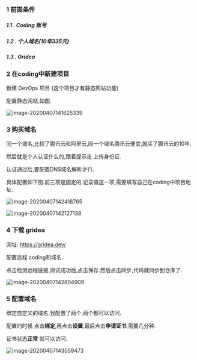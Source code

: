 ### 1 前提条件

##### 1.1 . Coding 账号

##### 1.2 . 个人域名(10年335元)

##### 1.3 . Gridea 



### 2 在coding中新建项目

新建  DevOps 项目  (这个项目才有静态网站功能)



配置静态网站,如图.



![image-20200407141625339](file:///Users/weijiqian/Desktop/%E5%A4%A7%E6%95%B0%E6%8D%AE/StudyNotes/image-md/image-20200407141625339.png?lastModify=1586240662)

### 3 购买域名

同一个域名,比较了腾讯云和阿里云,同一个域名腾讯云便宜,就买了腾讯云的10年.

然后就是个人认证什么的,跟着提示走.上传身份证.

认证通过后,要配置DNS域名解析才行.

具体配置如下图.前三项是固定的.记录值这一项,需要填写自己在coding中项目地址.

![image-20200407142418765](/Users/weijiqian/Desktop/大数据/StudyNotes/image-md/image-20200407142418765.png)

![image-20200407142127138](/Users/weijiqian/Desktop/大数据/StudyNotes/image-md/image-20200407142127138.png)



### 4 下载 gridea

网址: https://gridea.dev/

配置远程  coding和域名.

点击检测远程链接,测试成功后,点击保存.然后点击同步,代码就同步到仓库了.

![image-20200407142804909](/Users/weijiqian/Desktop/大数据/StudyNotes/image-md/image-20200407142804909.png)



### 5 配置域名

绑定自定义的域名.我配置了两个,两个都可以访问.

配置的时候 点击**绑定**,再点击**设置**,最后点击**申请证书**,需要几分钟.

证书状态**正常** 就可以访问.

![image-20200407143059473](/Users/weijiqian/Desktop/大数据/StudyNotes/image-md/image-20200407143059473.png)